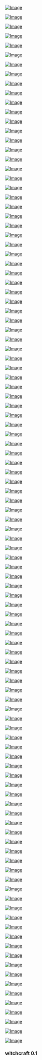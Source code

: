 

[![Image](skynet/Screenshot_2019-12-20_19-59-14.png)]( https://www.youtube.com/watch?v=PCM9j7Q5YXw )
<!--
https://en.wikipedia.org/wiki/Solar_azimuth_angle 
https://en.wikipedia.org/wiki/Position_of_the_Sun
bkz deep sky algorithm https://www.youtube.com/watch?v=U8WQTj7iEBw 
-->

<!-- bkz abdurrahim albayrakın paylaştığı gerçekleri tarih yazar onu da galatyazar paylaşımı  -->
<!-- bkz wiccasoft un istifa etmemesi -->
<!-- bkz wiccasoft berat albayrak olabilir mi acaba sorunsalı -->
<!-- bkz wiccasoft radamel falcao garcia  mı acaba sorunsalı -->
<!-- bkz wiccasoftun erdoğana muhalefet etmemesi -->
<!-- bkz wiccasoft akp mi acaba sorualı -->
<!-- bkz wiccasoftun 2020 seçimlerine katılmama açıklaması -->
<!-- bkz wiccasoft hem rte ci hem fetöcü olduğu gerçeği -->
<!-- bkz wiccasoft un erdoğanı ve siktiriboktan ülkesini siklememesi sorunsalı -->
<!-- bkz wiccasoft davutoğlan mı ali babacan cı mı sorunsalı -->
<!-- bkz wiccasoft kemal kılıçdaroğlu olabilir mi sorunsalı -->
<!-- bkz wiccasoft un fatih erbakan olmas ihtimali -->
<!-- bkz wiccasoft rte mi mansur yavaşmı imamaoğlu mu barış atay mı sorunsalı-->
<!-- bkz mansur yavaşın wiccasoft altından ankarayı parsel parsel satması -->
<!-- bkz wiccasoftu fetö ihbar hattına şikayet ediyoruz kampanyası -->
<!-- bkz mansur yavaşın fetöcü olmasını itiraf etmesi -->
<!-- bkz barış atayın oğzu atayın kardeşi olmasını kullanması -->
<!-- bkz barış atayın meclis komisyonunna verdiği dilekçe -->
<!-- bkz barış atayın erdonun saray artı holosco teklifin reddetmesi -->
<!-- bkz erdonun barış atayı saraya çağırdır iddiaları -->
<!-- bkz barış atayın oğuz atayı anması -->
<!-- bkz barış atay ın paylaştığı oğuz atay fotosu -->
<!-- bkz barış tayyip atayın papaz elbiseli paylaştığı rasputin benim atam fotosu --> 
<!-- bkz can yaman ın papaz elbiseli paylaştığı foto -->
<!-- bkz barış atayın paylaştığı ay dede rasputin fotosu -->
<!-- bkz barış atayın patlaştığı raputin fotosu -->
<!-- bkz barış atayın efso meclis konuşması -->
<!-- bkz fatih tezcan fatih erbakan dostluğu -->
<!-- bkz fatih tezcanın fatih atalylıya verdiği ayar -->
<!-- bkz fatih erbakanın paylaştığı ay dede fotoğrafı -->
<!-- bkz kamal kılıççıoğlanın celal kılıççıoğlanı kardeşlikten redetmesi --<
<!-- bkz barış atayın pazartesi meclise gelmeyeceğim açıklaması -->
<!-- bkz mansur yavaşın saat heykelini kaldırmaması -->
<!-- bkz celal kılıçtıroğlanın abisini kötülemesi -->
<!-- bkz fatih erbanakandan bir yaş büyük olmama ama erdoğanın damadı olmamam -->
<!-- bkz deep turkish web teki ibnelerin beni yaşıtları sanması olayı -->
<!-- bkz ramael falcao garcia abi anamı sik be abi hadi beğ abiğ  -->
<!-- bkz enes abi anamı sik  https://www.youtube.com/watch?v=ddqDvlmZkFY  siiiik --->
<!-- bkz enes abi tıklağ be abiğ hadi tıklağ beğ abiğ ne kaybeden bi kere anmı siksen öür müsün be abiğ -->
<!-- https://www.youtube.com/watch?v=VI757x-_wKQ bkz zuahahahahaha -->
<!-- https://www.uludagsozluk.com/k/erdo%C4%9Fan%C4%B1n-ekonomiden-yak%C4%B1nmas%C4%B1/ bkz hayallerde yaşıyor.. -->
<!-- https://www.youtube.com/watch?v=VI757x-_wKQ bkz erdoğanın ekonomiden yakınıp kendine zam yapması :)) -->
<!-- https://www.uludagsozluk.com/k/mbaye-diagne-nin-galatasaray-a-d%C3%B6nmesi/ bkz iki gözümün çiçeği -->
<!-- https://www.uludagsozluk.com/k/radamel-falcao-garcia/&w=gd bkz üç isimli erkek karizması -->
<!-- https://www.youtube.com/watch?v=YWZoZj1JJUI papaz efendi acele etme -->
<!-- https://www.youtube.com/watch?v=S-m1WImjqsE bkz acele etme papaz efendi -->
<!-- https://www.youtube.com/watch?v=EfAsNffCjsM bkz erdonun papazları deli etmek için ezanlara yüklenmesi -->
<!-- https://acele-etme-papaz-efendi.uludagsozluk.com/ bkz papazların korkulu rüyası badem bıyıklı -->
<!-- bkz ecele etme papaz efendinin papaz düşmanı mümin dostu olması -->
<!-- https://www.uludagsozluk.com/k/iktidar-i%C3%A7in-papaz-elbisesi-giyen-%C3%BCmmet-lideri/&w=bg bkz acele etme papaz-->
<!-- https://www.uludagsozluk.com/k/hatem-ben-arfa-n%C4%B1n-galatasaray-a-transfer-olmas%C4%B1/ bkz yakışıklı -->
<!-- bkz gassarayaın bir buçuk milyar borcu için forma alıyoruz kampanyası -->
<!-- https://www.uludagsozluk.com/k/galatasaray-bal%C4%B1/&w=bg bkz sarayı ziyaret eden takım -->
<!-- https://www.uludagsozluk.com/e/42590148/  bkz hayallerde yaşıyor bazı ibneler -->
<!-- https://www.youtube.com/watch?v=RVHLdQuZ6nI bkz karizmanın seçimle gitmem diyen hali -->
<!-- bkzyunan dölü vs recep tayyipten doğan -->
<!-- https://www.tccb.gov.tr/receptayyiperdogan/ bkz karizmanın özünden doğan -->
<!-- bkz recep tayyip doğan karizmasının atasıçmığını bitirmesi -->
<!-- bkz mustafa kamal itten sıçarak doğan vs tayyip karizmadan doğan -->
<!-- bkz analar var kamalit doğurur analar var tayyip doğurur -->
<!-- bkz atasıçmıklarının osmanlı torunu erdoğan görünce it gibi kaçmaları -->
<!-- bkz erdoganin ezanlarki yurdumun üstünde inlemeli demesini çekemeyne atasıçmıkları -->
<!-- bkz atasıçmıkın mezarına işeyip nasıl koydu erdogan demek -->
<!-- bkz recep tayyip doğan vs atasıçmık -->
<!-- bkz recep tayyip doğanın atatsıçmıklarına döşediği kanal-->
<!-- bkz atasıçmıkçıları vs tayyip doğanın yiğitleri -->
<!-- bkz atasıçmığı vs recep tayyip doğan -->
<!-- bkz kadir mısırcıoğlanın atasıçmığına boru gibi geçirdiği konuşma -->
<!-- bkz iyesta cicişlerin imamaoğluna bu gün başlık açmaması sorunsalı -->
<!-- https://www.uludagsozluk.com/k/mansur-yava%C5%9F-insan-i%C3%A7ine-%C3%A7%C4%B1kamayacak-hale-gelecek/ bkz folkan -->
<!-- https://www.uludagsozluk.com/k/adile-na%C5%9Fit-in-ermeni-as%C4%B1ll%C4%B1-olmas%C4%B1/&w=bg bkz sazan avi -->
<!-- https://www.uludagsozluk.com/k/nihat-hatipo%C4%9Flunun-fox-tvde-program-yapmas%C4%B1/ bkz hoşgeldin mümin kardeş -->
<!-- https://www.uludagsozluk.com/k/behzat-%C3%A7/&w=bg bkz hoşgeldin harun abi -->
<!-- https://www.uludagsozluk.com/k/behzat-%C3%A7-harun-ve-ailesi/ bkz harun abi hoşgeldin-->
<!-- bkz recep tayyip doğanın simit sarayı çarkı geri vitesi -->
<!-- bkz recep tayyip doğanın seçimle gideceğini sanan saflar -->
<!-- https://www.youtube.com/watch?v=ktmzyChfPmk lol -->
<!-- https://www.youtube.com/watch?v=P1dj8oP55eI --->
<!-- https://www.uludagsozluk.com/k/recep-tayyip-erdo%C4%9Fan-sevdal%C4%B1lar%C4%B1/ bkz ak kefenliler -->
<!-- https://www.uludagsozluk.com/k/ekrem-den-mansur-a-h%C4%B1zl%C4%B1-ge%C3%A7i%C5%9F-evresi/ bkz vakit kazanmak -->
<!-- https://www.uludagsozluk.com/k/nas%C4%B1l-s%C3%BCvey%C5%9F-ve-cebelitar%C4%B1k-varsa-bu-da-olacak/ bkz ama kanal yabdı -->
<!-- bkz bi akplinin kulağına 2023 kefenenin hazır mı diye fısıldamak -->
<!-- https://www.uludagsozluk.com/k/mansur-yava%C5%9F/&w=bg bkz mansurun gümbür gümbür gelmesi -->
<!-- https://www.uludagsozluk.com/k/kemalistlerin-ortak-%C3%B6zelli%C4%9Fi/ bk< kamalcı olmaları -->
<!-- https://www.uludagsozluk.com/k/t%C3%BCrkiye-nin-i%C3%A7ler-ac%C4%B1s%C4%B1-durumu/&w=bg güldürür evet -->
<!--https://www.uludagsozluk.com/k/chp-li-sinan-ayg%C3%BCn-%C3%BCn-r%C3%BC%C5%9Fvet-ses-kayd%C4%B1-iddias%C4%B1/ -->
<!-- bkz zall ona hep oç derin başlıklarına uğramayan akitler -->
<!-- bkz şaka maka tayyipin tr nin anasını sikmesi -->
<!-- https://www.uludagsozluk.com/k/yak%C4%B1%C5%9F%C4%B1kl%C4%B1-olgun-erkekler/&w=bg bkz hayallerde yaşıyor ergenler -->
<!-- https://www.uludagsozluk.com/k/asalaklar-idam-edilsin-kampanyas%C4%B1/ bkz entry girmeyen asalaklar --->

[![Image](skynet/Screenshot_2019-12-20_17-59-18.png)]( https://www.youtube.com/watch?v=liZm1im2erU )
<!-- 
This is where it all begins.
https://chaturbate.com/solar_kate/
https://chaturbate.com/photo_videos/photo/big/solar_kate/15098225/
https://www.rapidtables.com/calc/math/Arctan_Calculator.html
https://forums.parallax.com/discussion/154838/azimuth-angle-conversion-from-east-to-west 
https://astronomy.stackexchange.com/questions/31877/how-to-calculate-solar-coordinates-right-ascension-declination-and-ultimatel
-->

[![Image](skynet/Screenshot_2019-12-18_19-46-05.png)]( https://www.youtube.com/watch?v=5dF0a6LuPsc )

[![Image](skynet/Screenshot_2019-12-18_18-33-19.png)]( https://www.theguardian.com/business/2019/dec/15/british-steel-bid-still-on-insists-chinese-firm-jingye )

[![Image](skynet/Screenshot_2019-12-18_10-55-56.png)]( https://www.theguardian.com/business/2019/dec/18/peugeot-and-fiat-chrysler-agree-terms-of-38bn-merger )

[![Image](skynet/Screenshot_2019-12-18_07-45-33.png)]( https://www.youtube.com/watch?v=2DMpqplvADQ )


[![Image](skynet/Screenshot_2019-12-18_07-22-10.png)]( https://www.youtube.com/watch?v=14EztMXh5vQ )

[![Image](skynet/Screenshot_2019-12-18_14-43-41.png)]( https://www.youtube.com/watch?v=db5f-A-vSyw )

[![Image](skynet/Screenshot_2019-12-18_04-33-51.png)]( https://www.youtube.com/watch?v=db5f-A-vSyw )
<!-- https://www.youtube.com/watch?v=BdzZvhNc5a8&list=RDzIFm8TYDzFE&index=12 -->
<!-- https://www.youtube.com/watch?v=ZqDQTb4rQ4g -->
<!-- https://www.youtube.com/watch?v=L4DxP0irRy8 since 1907-->


[![Image](skynet/Screenshot_2019-12-17_17-10-45.png)]( https://www.youtube.com/watch?v=F7_LTvwGLv0 )

<!-- https://observablehq.com/@mbostock/lunar-visibility -->

[![Image](skynet/Screenshot_2019-12-17_11-01-43.png)]( https://www.youtube.com/watch?v=RZggU7gRsWI )


[![Image](skynet/Screenshot_2019-12-16_19-15-55.png)]( https://www.youtube.com/watch?v=7rQiIF9Fun4 )

[![Image](skynet/Screenshot_2019-12-16_18-49-13.png)]( https://www.theguardian.com/world/2019/dec/16/estonian-minister-mocks-finlands-sales-girl-pm-sanna-marin )

[![Image](skynet/Screenshot_2019-12-16_12-02-20.png)]( https://www.youtube.com/watch?v=WysWKKiqWUA )

[![Image](skynet/Screenshot_2019-12-16_10-41-44.png)]( https://www.youtube.com/watch?v=mxsJc4xGS58 )

[![Image](skynet/Screenshot_2019-12-15_14-56-14.png)]( https://www.youtube.com/watch?v=tbCMNdxeh14 )

[![Image](skynet/Screenshot_2019-12-15_18-45-41.png)]( https://www.youtube.com/watch?v=h4rZE_J1beA  )

[![Image](almanac/Global_Seed_Vault.jpg)]( https://www.seedvault.no/ )

[![Image](skynet/Screenshot_2019-12-15_10-23-10.png)]( https://www.youtube.com/watch?v=PDboaDrHGbA  )

[![Image](skynet/Screenshot_2019-12-15_10-34-07.png)]( https://www.youtube.com/watch?v=jPeheoBa2_Y  )

[![Image](skynet/Screenshot_2019-12-14_03-12-42.png)]( https://www.youtube.com/watch?v=Ksgily0Ln4U )


[![Image](skynet/Screenshot_2019-12-15_04-42-33.png)]( https://www.theguardian.com/football/2019/dec/14/megan-rapinoe-endorses-elizabeth-warren-for-president )


[![Image](skynet/Screenshot_2019-12-15_04-02-49.png)]( https://www.youtube.com/watch?v=nLaV08oxHLU )


[![Image](skynet/Screenshot_2019-12-15_06-00-26.png)]( https://www.youtube.com/watch?v=PDboaDrHGbA )


[![Image](skynet/Screenshot_2019-12-14_16-24-03.png)]( https://www.aljazeera.com/programmes/listeningpost/2019/12/offline-silenced-internet-blackouts-global-191212001936530.html)

[![Image](skynet/Screenshot_2019-12-14_14-06-56.png)]( http://world.people.com.cn/n1/2019/1214/c1002-31506249.html )


[![Image](skynet/Screenshot_2019-12-14_13-46-08.png)]( https://www.theguardian.com/books/2019/dec/11/from-greek-myth-to-the-monkey-pig-what-is-a-chimera)

[![Image](skynet/Screenshot_2019-12-14_07-18-27.png)]( https://www.businessinsider.com/geminids-meteor-shower-how-to-see-shooting-stars-2019-12 )


[![Image](newsbot/Screenshot_2019-12-14_02-55-47.png)]( https://www.theguardian.com/science/2019/dec/13/richer-nations-accused-of-stalling-progress-on-climate-crisis )


[![Image](newsbot/Screenshot_2019-12-14_02-48-53.png)]( https://www.theguardian.com/environment/2019/dec/13/michelle-obama-greta-thunberg-message-support-trump )


[![Image](newsbot/Screenshot_2019-12-13_18-16-43.png)]( https://www.youtube.com/watch?v=0sE9xCDfuuU )

[![Image](newsbot/Screenshot_2019-12-14_02-07-41.png)]( https://www.youtube.com/watch?v=60JAciOhi2A )


<!-- [![Image](smartdata/Screenshot_2019-12-13_07-40-12.png)]( https://www.youtube.com/watch?v=DHWLYkBcoNw ) -->
<!--
[![Image](smartdata/Screenshot_2019-12-13_07-01-50.png)]( https://www.la-croix.com/Monde/Europe/Bapteme-feu-europeen-Charles-Michel-Ursula-von-der-Leyen-2019-12-13-1201066274 )-->
<!--
[![Image](smartdata/Screenshot_2019-12-13_05-59-59.png)]( https://www.zeit.de/kultur/film/2019-12/fernsehpodcast-die-schaulustigen-13-dezember-2019 )
-->


[![Image](smartdata/Screenshot_2019-12-13_03-22-30.png)]( https://www.theguardian.com/business/2019/dec/12/us-china-trade-deal-in-principle-tariffs )

[![Image](smartdata/Screenshot_2019-12-12_17-00-01.png)]( https://www.dunya.com/finans/haberler/garanti-bbva-yatirimci-iliskileri-alaninda-turkiyenin-en-iyisi-secildi-haberi-458591 )

[![Image](smartdata/Screenshot_2019-12-12_16-11-23.png)]( https://www.youtube.com/watch?v=9phBVY2q2ng )


[![Image](smartdata/Screenshot_2019-12-12_14-56-33.png)]( https://www.youtube.com/watch?v=YBZirx5vqZU )

[![Image](smartdata/Screenshot_2019-12-12_13-46-44.png)]( https://www.youtube.com/watch?v=zRAGv61QkHc )
<!-- https://www.dunya.com/yurttan-haberler/doktora-ogrencileri-barutcu-tekstilde-bilimsel-calisma-yapacak-haberi-458606 -->

[![Image](smartdata/Screenshot_2019-12-12_09-23-42.png)]( https://www.theguardian.com/environment/2019/dec/06/greta-thunberg-says-school-strikes-have-achieved-nothing )

[![Image](smartdata/Screenshot_2019-12-12_05-39-38.png)]( https://www.youtube.com/watch?v=E-7qra5xs6E )


<!--
R = Range
Theta = Azimuth
Phi = 90 - Elevation
The conversion rules are:
x = R sin (phi) cos (theta)
y = R sin (phi) sin (theta)
z = R cos (phi)
R(final) = sqrt(x^2+y^2+z^2)
Theta(final) = arctan(y/x)
Phi(final) = arctan(sqrt(x^2+y^2)/z^2)
Lat = 90 - Phi(final)
Long = Theta(final)
-->

[![Image](smartdata/Screenshot_2019-12-13_03-24-14.png)]( https://www.theguardian.com/world/commentisfree/2019/dec/10/when-i-was-growing-up-volcanic-activity-on-waakari-was-continuous-yesterday-was-different )


[![Image](smartdata/Screenshot_2019-12-10_18-29-24.png)]( https://www.theguardian.com/environment/2019/dec/10/greenland-ice-sheet-melting-seven-times-faster-than-in-1990s )


[![Image](smartdata/Screenshot_2019-12-10_10-51-22.png)]( https://www.youtube.com/watch?v=oYq1cI0E13Q )

[![Image](smartdata/Screenshot_2019-12-10_06-42-53.png)](https://www.theguardian.com/world/2019/dec/09/how-tourists-became-first-aiders-on-seas-off-white-island-volcano-new-zealand)

[![Image](smartdata/Screenshot_2019-12-10_06-23-42.png)](https://www.theguardian.com/world/2019/dec/09/white-island-eruption-what-we-know-so-far)


[![Image](smartdata/Screenshot_2019-12-10_06-54-36.png)]( https://www.theguardian.com/commentisfree/2019/dec/09/the-guardian-view-on-finlands-new-pm-a-different-type-of-leadership )

<!--
[![Image](smartdata/Screenshot_2019-12-10_01-43-28.png)]( https://www.theguardian.com/world/2019/dec/09/new-zealand-eruption-dead-missing-white-island )
-->

[![Image](smartdata/Screenshot_2019-12-09_12-04-19.png)]( https://www.youtube.com/watch?v=VfB6xynzT_E )

[![Image](smartdata/Screenshot_2019-12-06_19-22-23.png)]( https://www.youtube.com/watch?v=YGix73dqF0I )


[![Image](smartdata/Screenshot_2019-12-06_07-53-46.png)]( https://www.youtube.com/watch?v=LYZScAAbfns )

[![Image](smartdata/Screenshot_2019-12-06_06-02-12.png)]( https://www.youtube.com/watch?v=6RwAWZtK5Uw )

[![Image](smartdata/Screenshot_2019-12-06_02-17-01.png)]( https://www.youtube.com/watch?v=OrZB5n0tNAI )

[![Image](smartdata/Screenshot_2019-12-05_15-51-16.png)]( https://www.youtube.com/watch?v=WrrK0LuuTOg )

[![Image](smartdata/Screenshot_2019-12-05_14-44-07.png)]( https://www.youtube.com/watch?v=k-Rg51azVlg )

[![Image](smartdata/Screenshot_2019-12-05_14-02-27.png)]( https://www.la-croix.com/Monde/Afrique/Operation-Barkhane-Emmanuel-Macron-reclame-appui-clair-pays-Sahel-2019-12-05-1201064691)


[![Image](smartdata/Screenshot_2019-12-05_14-03-26.png)]( https://www.youtube.com/watch?v=eG7pRObJq1U )

[![Image](smartdata/Screenshot_2019-12-04_15-05-30.png)]( https://www.youtube.com/watch?v=itkl7cHcX_E )

[![Image](smartdata/Screenshot_2019-12-04_11-20-43.png)]( https://www.timeanddate.com/moon/phases/turkey/istanbul )

[![Image](smartdata/Screenshot_2019-12-04_11-17-41.png)]( https://www.theguardian.com/world/2019/dec/04/turkey-agrees-to-back-nato-plan-for-baltic-states-and-poland )

[![Image](smartdata/Screenshot_2019-12-04_10-27-53.png)]( https://www.youtube.com/watch?v=TGwZ7MNtBFU )



[![Image](smartdata/Screenshot_2019-12-04_10-05-48.png)]( https://www.dunya.com/gundem/turkiye-natonun-baltik-planini-onayladi-haberi-458154 )

[![Image](smartdata/Screenshot_2019-12-04_06-00-52.png)]( https://www.theguardian.com/world/video/2019/dec/04/emmanuel-macron-defends-calling-nato-brain-dead-video )

[![Image](smartdata/Screenshot_2019-12-04_07-27-11.png)]( https://www.youtube.com/watch?v=IlsLUaccKWo )

[![Image](smartdata/Screenshot_2019-12-04_06-02-17.png)]( https://www.theguardian.com/world/2019/dec/03/macron-clashes-with-erdogan-over-anti-isis-kurdish-fighters )


[![Image](smartdata/Screenshot_2019-12-03_02-47-15.png)]( https://www.dunya.com/dunya/abd-fransanin-dijital-hizmet-vergisine-misilleme-yapmaya-hazirlaniyor-haberi-458021 )

[![Image](smartdata/Screenshot_2019-12-02_03-21-48.png)]( https://www.theguardian.com/science/2019/dec/01/island-states-want-decisive-action-to-prevent-inundation)


[![Image](smartdata/Screenshot_2019-12-02_03-21-59.png)]( https://www.youtube.com/watch?v=UNFDHgjrlK8 )

[![Image](smartdata/Screenshot_2019-12-02_03-32-43.png)]( https://www.youtube.com/watch?v=W6qbHYRqkbU)

[![Image](smartdata/Screenshot_2019-11-30_20-58-04.png)]( https://news.sky.com/story/north-korea-calls-japanese-pm-shinzo-abe-imbecile-and-political-dwarf-in-row-over-missiles-11874298)

[![Image](smartdata/Screenshot_2019-11-30_16-38-43.png)]( https://www.dailymotion.com/video/x99fx6 ) 

[![Image](smartdata/Screenshot_2019-11-30_15-40-03.png)]( https://www.dailymotion.com/video/x5frzub ) 

[![Image](smartdata/Screenshot_2019-11-30_11-44-46.png)]( https://www.dailymotion.com/video/xcuch5 ) 

[![Image](smartdata/Screenshot_2019-11-29_22-57-15.png)]( https://www.youtube.com/watch?v=BfVIUPqVXv4 ) 


[![Image](smartdata/Screenshot_2019-11-29_18-43-39.png)]( https://www.youtube.com/watch?v=3ttlU1-bCzM) 

[![Image](smartdata/Screenshot_2019-11-29_11-09-01.png)]( https://www.youtube.com/watch?v=MKcKtjrL5bc ) 
<!-- https://www.youtube.com/watch?v=DgtKLrT9_GI -->
<!-- https://www.youtube.com/watch?v=mOHMLuwTKWQ -->
<!-- https://www.youtube.com/watch?v=MKcKtjrL5bc LOST: Flight 815 Crash in Real Time -->
<!-- https://www.youtube.com/watch?v=GdT8eqMO4qk LOST in 8 minutes -->
<!-- https://www.youtube.com/watch?v=8-uvOpMyPgI 5th rev -->

[![Image](smartdata/Screenshot_2019-11-29_09-00-00.png)](  https://www.youtube.com/watch?v=GdT8eqMO4qk ) 

[![Image](smartdata/Screenshot_2019-11-29_04-24-40.png)]( https://www.youtube.com/watch?v=QgpBjS3HCJI ) 


[![Image](smartdata/Screenshot_2019-11-28_18-41-47.png)]( https://www.theguardian.com/world/2019/nov/28/apple-under-fire-for-labelling-crimea-as-part-of-russia-in-its-apps ) 

[![Image](smartdata/Screenshot_2019-11-28_11-31-05.png)]( https://www.youtube.com/watch?v=-gP_Q2myNWo ) 

[![Image](smartdata/Screenshot_2019-11-28_11-31-19.png)]( https://www.theguardian.com/world/2019/nov/28/macron-defends-brain-dead-nato-remarks-as-summit-approaches) 

<!-- 
https://www.youtube.com/watch?v=2q05iJ6jHu8 reserved
https://www.youtube.com/watch?v=-gP_Q2myNWo apple tree 
https://www.youtube.com/watch?v=wzIU_yc01nQ alcala
https://www.youtube.com/watch?v=lN_MSyrq6-U before the crypt
-->

[![Image](smartdata/Screenshot_2019-11-27_05-17-11.png)]( https://www.youtube.com/watch?v=YwTqpWRGmYc ) 

[![Image](smartdata/Screenshot_2019-11-27_07-50-42.png)]( https://www.youtube.com/watch?v=-371LmCinrY ) 

[![Image](smartdata/itsnotrocketscience.png)]( https://www.youtube.com/watch?v=2q05iJ6jHu8  )

[![Image](smartdata/Screenshot_2019-11-28_07-52-24.png)]( https://www.youtube.com/watch?v=zqCB8uB5bXY ) 

[![Image](smartdata/Screenshot_2019-11-26_15-55-05.png)]( https://www.youtube.com/watch?v=kAGU0__47vI )


[![Image](smartdata/Screenshot_2019-11-26_13-12-05.png)](  https://www.youtube.com/watch?v=wzIU_yc01nQ )

[![Image](smartdata/Screenshot_2019-11-26_11-37-02.png)](  https://www.youtube.com/watch?v=0lZ5t7Fz_fw )

<!-- https://www.youtube.com/watch?v=ZXYjLAqbFrs -->
<!-- https://www.youtube.com/watch?v=Z4d4yB-cm6E -->
<!-- https://www.youtube.com/watch?v=TfPQXTHPW8w -->

[![Image](smartdata/missionlocknhead.png)](  https://www.youtube.com/watch?v=6OiWfZYARio )
<!--https://www.youtube.com/watch?v=ZXYjLAqbFrs -->

[![Image](smartdata/markIII.png)](  https://www.youtube.com/watch?v=ZwOxM0-byvc )

 [![Image](smartdata/loc-time.png)](  https://www.youtube.com/watch?v=p-zJzffx3FM )
 
 [![Image](smartdata/crash.png)](  https://www.youtube.com/watch?v=xPtJj0EIQdY )


 [![Image](smartdata/hellboy.png)](  https://www.youtube.com/watch?v=qml_294gRQc )

 [![Image](smartdata/bprd.png)](  https://www.youtube.com/watch?v=eUWy54la_6g )

 [![Image](smartdata/Last-Quarter.png)]( https://www.youtube.com/watch?v=00fMhETHQME )

[![Image](smartdata/second.png)]( https://www.youtube.com/watch?v=8cW8kAFbnik )
<!-- https://www.youtube.com/watch?v=MuWwCUXGzWE otto -->
<!-- https://www.youtube.com/watch?v=eUWy54la_6g -->

 [![Image](smartdata/whatsupdoc.png)]( https://www.youtube.com/watch?v=qmV5MW_XAtg )
<!-- https://www.youtube.com/watch?v=ZQqRiqjBQeo -->

<!-- [![Image](smartdata/whatsupdoc.png)](  https://www.youtube.com/watch?v=q9RsiQSTrPA )-->
<!-- https://www.youtube.com/watch?v=b1XmPAIHZkk -->

<!--[![Image](smartdata/xerox.png)]( https://www.youtube.com/watch?v=llZWUutejao )-->

[![Image](smartdata/sun-out-mercury.png)]( https://www.youtube.com/watch?v=nlnrOr2STaE )
<!-- https://earthsky.org/tonight/transit-of-mercury-on-november-11-2019  -->

[![Image](smartdata/xerox.png)]( https://www.youtube.com/watch?v=ynFYqvnxZxY )

[![Image](smartdata/black-clad.png)]( https://www.youtube.com/watch?v=v9Ev_yC_cf0 )

[![Image](smartdata/blockrain.png)]( https://www.youtube.com/watch?v=ueiBYxI6Eqg )

[![Image](smartdata/finalflightofosiris.png)]( https://www.youtube.com/watch?v=N3ZtokEn05s )

[![Image](smartdata/ama-v-ts.png)]( https://www.theguardian.com/music/2019/nov/15/taylor-swift-says-shes-being-banned-from-singing-her-old-hits-at-amas )
<!-- https://twitter.com/MarkDice/status/1195137236599050240  -->


<!--[![Image](smartdata/rechargeable.png)]( https://www.youtube.com/watch?v=fyaI4-5849w )-->
[![Image](smartdata/silver-diamond.png)](https://www.youtube.com/watch?v=3OYJVrjdUrI )

[![Image](smartdata/bolivia-test-new-leader.png)]( https://www.theguardian.com/world/video/2019/nov/13/anez-assumes-interim-presidency-as-morales-flees-video )

[![Image](smartdata/Bolivia’s-Lithium-Isn’t-The-New-Oil.png)]( https://foreignpolicy.com/2019/11/13/coup-morales-bolivia-lithium-isnt-new-oil/)

[![Image](smartdata/syria-oil.png)]( https://www.theguardian.com/us-news/live/2019/nov/13/trump-news-today-live-impeachment-hearings-bill-taylor-george-kent-ukraine-democrats-latest-updates )


[![Image](smartdata/bolivia-coup.png)]( https://www.theguardian.com/world/2019/nov/12/evo-morales-arrives-mexico-bolivia-power-vacuum )

[![Image](smartdata/products.png)]( https://www.theguardian.com/world/2019/nov/12/products-israeli-settlements-labelled-eu-court )
<!-- https://www.youtube.com/watch?v=Xo7aPtVfzps fact or friction -->

[![Image](smartdata/spacetrash.png)]( https://www.youtube.com/watch?v=juQPE-v28es )

[![Image](smartdata/mercury-transit-wide.png)](  https://www.nationalgeographic.com/science/2019/11/last-transit-of-mercury-until-2032-how-to-watch-livestream/ )
<!-- https://www.nationalgeographic.com/science/2019/11/last-transit-of-mercury-until-2032-how-to-watch-livestream/ -->

[![Image](smartdata/mercury-transit.png)]( https://www.timeanddate.com/eclipse/transit/2019-november-11)
<!-- https://www.timeanddate.com/eclipse/transit/2019-november-11 -->

[![Image](smartdata/hardware.png)]( https://www.youtube.com/watch?v=5Hx80FJAuuw )

### witchcraft 0.1
<!--
<div class="video-container">
  <iframe width="100%" src="https://player.vimeo.com/video/267559525" frameborder="0" allowfullscreen></iframe>
</div>-->


